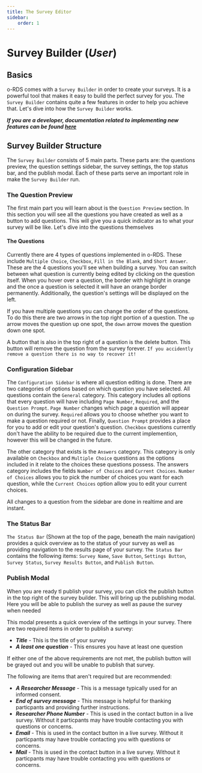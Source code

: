 ```yaml
---
title: The Survey Editor
sidebar: 
    order: 1
---
```


# Survey Builder (***User***)

## Basics
o-RDS comes with a `Survey Builder` in order to create your surveys. It is a powerful tool that makes it easy to build the perfect survey for you. The `Survey Builder` contains quite a few features in order to help you achieve that. Let's dive into how the `Survey Builder` works.

***If you are a developer, documentation related to implementing new features can be found [here](survey-update.md)***

## Survey Builder Structure
The `Survey Builder` consists of 5 main parts. These parts are: the questions preview, the question settings sidebar, the survey settings, the top status bar, and the publish modal. Each of these parts serve an important role in make the `Survey Builder` run.

### The Question Preview
The first main part you will learn about is the `Question Preview` section. In this section you will see all the questions you have created as well as a button to add questions. This will give you a quick indicator as to what your survey will be like. Let's dive into the questions themselves

#### The Questions
Currently there are 4 types of questions implemented in o-RDS. These include `Multiple Choice`, `Checkbox`, `Fill in the Blank`, and `Short Answer`. These are the 4 questions you'll see when building a survey. You can switch between what question is currently being edited by clicking on the question itself. When you hover over a question, the border with highlight in orange and the once a question is selected it will have an orange border permanently. Additionally, the question's settings will be displayed on the left. 

If you have multiple questions you can change the order of the questions. To do this there are two arrows in the top right portion of a question. The `up` arrow moves the question up one spot, the `down` arrow moves the question down one spot. 

A button that is also in the top right of a question is the delete button. This button will remove the question from the survey forever. `If you accidently remove a question there is no way to recover it!`

### Configuration Sidebar
The `Configuration Sidebar` is where all question editing is done. There are two categories of options based on which question you have selected. All questions contain the `General` category. This category includes all options that every question will have including `Page Number`, `Required`, and the `Question Prompt`. `Page Number` changes which page a question will appear on during the survey. `Required` allows you to choose whether you want to make a question required or not. Finally, `Question Prompt` provides a place for you to add or edit your question's question. `Checkbox` questions currently don't have the ability to be required due to the current implemention, however this will be changed in the future. 

The other category that exists is the `Answers` category. This category is only available on `Checkbox` and `Multiple Choice` questions as the options included in it relate to the choices these questions possess. The answers category includes the fields `Number of Choices` and `Current Choices`. `Number of Choices` allows you to pick the number of choices you want for each question, while the `Current Choices` option allow you to edit your current choices. 

All changes to a question from the sidebar are done in realtime and are instant. 

### The Status Bar
`The Status Bar` (Shown at the top of the page, beneath the main navigation) provides a quick overview as to the status of your survey as well as providing navigation to the results page of your survey. `The Status Bar` contains the following items: `Survey Name`, `Save Button`, `Settings Button`, `Survey Status`, `Survey Results Button`, and `Publish Button`. 

### Publish Modal

When you are ready tl publish your survey, you can click the publish button in the top right of the survey builder. This will bring up the publishing modal. Here you will be able to publish the survey as well as pause the survey when needed

This modal presents a quick overview of the settings in your survey. There are two required items in order to publish a survey:

- ***Title*** - This is the title of your survey
- ***A least one question*** - This ensures you have at least one question

If either one of the above requirements are not met, the publish button will be grayed out and you will be unable to publish that survey.

The following are items that aren't required but are recommended:

- ***A Researcher Message*** - This is a message typically used for an informed consent.
- ***End of survey message*** - This message is helpful for thanking particpants and providing further instructions.
- ***Researcher Phone Number*** - This is used in the contact button in a live survey. Without it particpants may have trouble contacting you with questions or concerns.
- ***Email*** - This is used in the contact button in a live survey. Without it particpants may have trouble contacting you with questions or concerns.
- ***Mail*** - This is used in the contact button in a live survey. Without it particpants may have trouble contacting you with questions or concerns.



